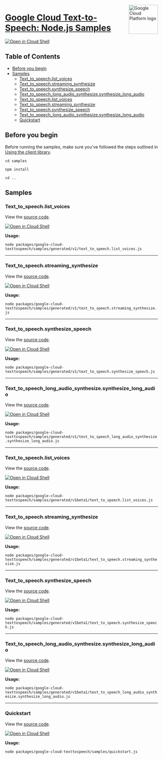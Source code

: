 [//]: # "This README.md file is auto-generated, all changes to this file will be lost."
[//]: # "To regenerate it, use `python -m synthtool`."
<img src="https://avatars2.githubusercontent.com/u/2810941?v=3&s=96" alt="Google Cloud Platform logo" title="Google Cloud Platform" align="right" height="96" width="96"/>

# [Google Cloud Text-to-Speech: Node.js Samples](https://github.com/googleapis/google-cloud-node)

[![Open in Cloud Shell][shell_img]][shell_link]



## Table of Contents

* [Before you begin](#before-you-begin)
* [Samples](#samples)
  * [Text_to_speech.list_voices](#text_to_speech.list_voices)
  * [Text_to_speech.streaming_synthesize](#text_to_speech.streaming_synthesize)
  * [Text_to_speech.synthesize_speech](#text_to_speech.synthesize_speech)
  * [Text_to_speech_long_audio_synthesize.synthesize_long_audio](#text_to_speech_long_audio_synthesize.synthesize_long_audio)
  * [Text_to_speech.list_voices](#text_to_speech.list_voices)
  * [Text_to_speech.streaming_synthesize](#text_to_speech.streaming_synthesize)
  * [Text_to_speech.synthesize_speech](#text_to_speech.synthesize_speech)
  * [Text_to_speech_long_audio_synthesize.synthesize_long_audio](#text_to_speech_long_audio_synthesize.synthesize_long_audio)
  * [Quickstart](#quickstart)

## Before you begin

Before running the samples, make sure you've followed the steps outlined in
[Using the client library](https://github.com/googleapis/google-cloud-node#using-the-client-library).

`cd samples`

`npm install`

`cd ..`

## Samples



### Text_to_speech.list_voices

View the [source code](https://github.com/googleapis/google-cloud-node/blob/main/packages/google-cloud-texttospeech/samples/generated/v1/text_to_speech.list_voices.js).

[![Open in Cloud Shell][shell_img]](https://console.cloud.google.com/cloudshell/open?git_repo=https://github.com/googleapis/google-cloud-node&page=editor&open_in_editor=packages/google-cloud-texttospeech/samples/generated/v1/text_to_speech.list_voices.js,samples/README.md)

__Usage:__


`node packages/google-cloud-texttospeech/samples/generated/v1/text_to_speech.list_voices.js`


-----




### Text_to_speech.streaming_synthesize

View the [source code](https://github.com/googleapis/google-cloud-node/blob/main/packages/google-cloud-texttospeech/samples/generated/v1/text_to_speech.streaming_synthesize.js).

[![Open in Cloud Shell][shell_img]](https://console.cloud.google.com/cloudshell/open?git_repo=https://github.com/googleapis/google-cloud-node&page=editor&open_in_editor=packages/google-cloud-texttospeech/samples/generated/v1/text_to_speech.streaming_synthesize.js,samples/README.md)

__Usage:__


`node packages/google-cloud-texttospeech/samples/generated/v1/text_to_speech.streaming_synthesize.js`


-----




### Text_to_speech.synthesize_speech

View the [source code](https://github.com/googleapis/google-cloud-node/blob/main/packages/google-cloud-texttospeech/samples/generated/v1/text_to_speech.synthesize_speech.js).

[![Open in Cloud Shell][shell_img]](https://console.cloud.google.com/cloudshell/open?git_repo=https://github.com/googleapis/google-cloud-node&page=editor&open_in_editor=packages/google-cloud-texttospeech/samples/generated/v1/text_to_speech.synthesize_speech.js,samples/README.md)

__Usage:__


`node packages/google-cloud-texttospeech/samples/generated/v1/text_to_speech.synthesize_speech.js`


-----




### Text_to_speech_long_audio_synthesize.synthesize_long_audio

View the [source code](https://github.com/googleapis/google-cloud-node/blob/main/packages/google-cloud-texttospeech/samples/generated/v1/text_to_speech_long_audio_synthesize.synthesize_long_audio.js).

[![Open in Cloud Shell][shell_img]](https://console.cloud.google.com/cloudshell/open?git_repo=https://github.com/googleapis/google-cloud-node&page=editor&open_in_editor=packages/google-cloud-texttospeech/samples/generated/v1/text_to_speech_long_audio_synthesize.synthesize_long_audio.js,samples/README.md)

__Usage:__


`node packages/google-cloud-texttospeech/samples/generated/v1/text_to_speech_long_audio_synthesize.synthesize_long_audio.js`


-----




### Text_to_speech.list_voices

View the [source code](https://github.com/googleapis/google-cloud-node/blob/main/packages/google-cloud-texttospeech/samples/generated/v1beta1/text_to_speech.list_voices.js).

[![Open in Cloud Shell][shell_img]](https://console.cloud.google.com/cloudshell/open?git_repo=https://github.com/googleapis/google-cloud-node&page=editor&open_in_editor=packages/google-cloud-texttospeech/samples/generated/v1beta1/text_to_speech.list_voices.js,samples/README.md)

__Usage:__


`node packages/google-cloud-texttospeech/samples/generated/v1beta1/text_to_speech.list_voices.js`


-----




### Text_to_speech.streaming_synthesize

View the [source code](https://github.com/googleapis/google-cloud-node/blob/main/packages/google-cloud-texttospeech/samples/generated/v1beta1/text_to_speech.streaming_synthesize.js).

[![Open in Cloud Shell][shell_img]](https://console.cloud.google.com/cloudshell/open?git_repo=https://github.com/googleapis/google-cloud-node&page=editor&open_in_editor=packages/google-cloud-texttospeech/samples/generated/v1beta1/text_to_speech.streaming_synthesize.js,samples/README.md)

__Usage:__


`node packages/google-cloud-texttospeech/samples/generated/v1beta1/text_to_speech.streaming_synthesize.js`


-----




### Text_to_speech.synthesize_speech

View the [source code](https://github.com/googleapis/google-cloud-node/blob/main/packages/google-cloud-texttospeech/samples/generated/v1beta1/text_to_speech.synthesize_speech.js).

[![Open in Cloud Shell][shell_img]](https://console.cloud.google.com/cloudshell/open?git_repo=https://github.com/googleapis/google-cloud-node&page=editor&open_in_editor=packages/google-cloud-texttospeech/samples/generated/v1beta1/text_to_speech.synthesize_speech.js,samples/README.md)

__Usage:__


`node packages/google-cloud-texttospeech/samples/generated/v1beta1/text_to_speech.synthesize_speech.js`


-----




### Text_to_speech_long_audio_synthesize.synthesize_long_audio

View the [source code](https://github.com/googleapis/google-cloud-node/blob/main/packages/google-cloud-texttospeech/samples/generated/v1beta1/text_to_speech_long_audio_synthesize.synthesize_long_audio.js).

[![Open in Cloud Shell][shell_img]](https://console.cloud.google.com/cloudshell/open?git_repo=https://github.com/googleapis/google-cloud-node&page=editor&open_in_editor=packages/google-cloud-texttospeech/samples/generated/v1beta1/text_to_speech_long_audio_synthesize.synthesize_long_audio.js,samples/README.md)

__Usage:__


`node packages/google-cloud-texttospeech/samples/generated/v1beta1/text_to_speech_long_audio_synthesize.synthesize_long_audio.js`


-----




### Quickstart

View the [source code](https://github.com/googleapis/google-cloud-node/blob/main/packages/google-cloud-texttospeech/samples/quickstart.js).

[![Open in Cloud Shell][shell_img]](https://console.cloud.google.com/cloudshell/open?git_repo=https://github.com/googleapis/google-cloud-node&page=editor&open_in_editor=packages/google-cloud-texttospeech/samples/quickstart.js,samples/README.md)

__Usage:__


`node packages/google-cloud-texttospeech/samples/quickstart.js`






[shell_img]: https://gstatic.com/cloudssh/images/open-btn.png
[shell_link]: https://console.cloud.google.com/cloudshell/open?git_repo=https://github.com/googleapis/google-cloud-node&page=editor&open_in_editor=samples/README.md
[product-docs]: https://cloud.google.com/text-to-speech
